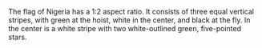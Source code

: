 The flag of Nigeria has a 1:2 aspect ratio. It consists of three equal vertical stripes, with green at the hoist, white in the center, and black at the fly. In the center is a white stripe with two white-outlined green, five-pointed stars.